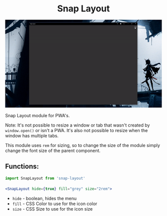 <h1 align="center">
	Snap Layout
</h1>
<p align="center">
  <img src="./docs/show.gif" alt="show"><br>
</p>

Snap Layout module for PWA's.

Note: It's not possible to resize a window or tab that wasn't created by `window.open()` or isn't a PWA. It's also not possible to resize when the window has multiple tabs.

This module uses `rem` for sizing, so to change the size of the module simply change the font size of the parent component.

## Functions:
```jsx
import SnapLayout from 'snap-layout'

<SnapLayout hide={true} fill="grey" size="2rem">
```
- `hide` - boolean, hides the menu
- `fill` - CSS Color to use for the icon color
- `size` - CSS Size to use for the icon size
